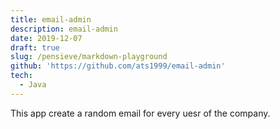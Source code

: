 ```yaml
---
title: email-admin
description: email-admin
date: 2019-12-07
draft: true
slug: /pensieve/markdown-playground
github: 'https://github.com/ats1999/email-admin'
tech:
  - Java
---
```


This app create a random email for every uesr of the company.
